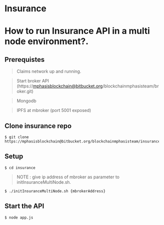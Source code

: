 # Insurance

# How to run Insurance API in a multi node environment?.

## Prerequistes

> Claims network up and running.

> Start broker API (https://mphasisblockchain@bitbucket.org/blockchainmphasisteam/broker.git)

> Mongodb

> IPFS at mbroker (port 5001 exposed)

## Clone insurance repo

```
$ git clone https://mphasisblockchain@bitbucket.org/blockchainmphasisteam/insurance.git
```

## Setup

```
$ cd insurance
```

> NOTE : give ip address of mbroker as parameter to initInsuranceMultiNode.sh.

```
$ ./initInsuranceMultiNode.sh {mbrokerAddress}
```


## Start the API

```
$ node app.js
```
